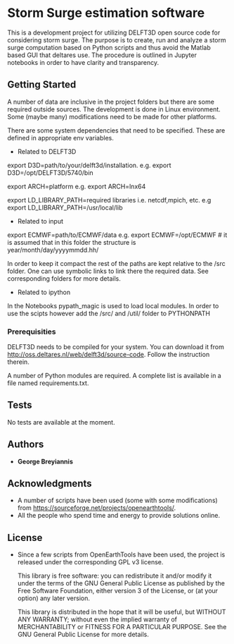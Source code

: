 Storm Surge estimation  software
==============================

This is a development project for utilizing DELFT3D open source code for considering storm surge. The purpose is to create, run and analyze a storm surge computation based on Python scripts and thus avoid the Matlab based GUI that deltares use. The procedure is outlined in Jupyter notebooks in order to have clarity and transparency.  

## Getting Started

A number of data are inclusive in the project folders but there are some required outside sources. The development is done in Linux environment. Some (maybe many) modifications need to be made for other platforms. 

There are some system dependencies that need to be specified. These are defined in appropriate env variables.

* Related to DELFT3D

export D3D=path/to/your/delft3d/installation. e.g. export D3D=/opt/DELFT3D/5740/bin

export ARCH=platform e.g. export ARCH=lnx64

export LD_LIBRARY_PATH=required libraries i.e. netcdf,mpich, etc.  e.g export LD_LIBRARY_PATH=/usr/local/lib

* Related to input

export ECMWF=path/to/ECMWF/data e.g. export ECMWF=/opt/ECMWF # it is assumed that in this folder the structure is year/month/day/yyyymmdd.hh/

In order to keep it compact the rest of the paths are kept relative to the /src folder. One can use symbolic links to link there the required data. See corresponding folders for more details. 

* Related to ipython

In the Notebooks pypath_magic is used to load local modules. In order to use the scipts however add the /src/ and /util/ folder to PYTHONPATH

### Prerequisities

DELFT3D needs to be compiled for your system. You can download it from http://oss.deltares.nl/web/delft3d/source-code. Follow the instruction therein.  

A number of Python modules are required. A complete list is available in a file named requirements.txt.


## Tests

No tests are available at the moment.

## Authors

* **George Breyiannis** 


## Acknowledgments

* A number of scripts have been used (some with some modifications) from https://sourceforge.net/projects/openearthtools/. 
* All the people who spend time and energy to provide solutions online.  

## License
* Since a few scripts from OpenEarthTools have been used, the project is released under the corresponding GPL v3 license. 

  This library is free software: you can redistribute it and/or modify
  it under the terms of the GNU General Public License as published by
  the Free Software Foundation, either version 3 of the License, or
  (at your option) any later version.

  This library is distributed in the hope that it will be useful,
  but WITHOUT ANY WARRANTY; without even the implied warranty of
  MERCHANTABILITY or FITNESS FOR A PARTICULAR PURPOSE.  See the
  GNU General Public License for more details.

